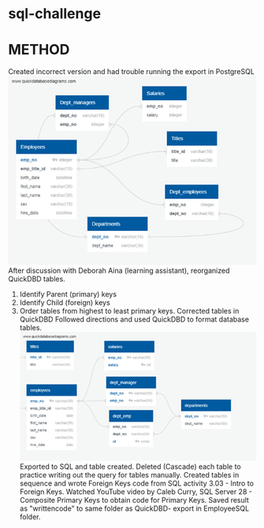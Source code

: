 # sql-challenge
# METHOD
Created incorrect version and had trouble running the export in PostgreSQL
![picture1](Images/incorrect_QDBD.png)
After discussion with Deborah Aina (learning assistant), reorganized QuickDBD tables.
1. Identify Parent (primary) keys
2. Identify Child (foreign) keys
3. Order tables from highest to least primary keys.
Corrected tables in QuickDBD
Followed directions and used QuickDBD to format database tables. 
![picture2](Images/QuickDBD.png)
Exported to SQL and table created.
Deleted (Cascade) each table to practice writing out the query for tables manually. 
Created tables in sequence and wrote Foreign Keys code from SQL activity 3.03 - Intro to Foreign Keys.
Watched YouTube video by Caleb Curry, SQL Server 28 - Composite Primary Keys to obtain code for Primary Keys.
Saved result as "writtencode" to same folder as QuickDBD- export in EmployeeSQL folder.
